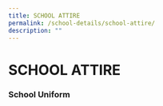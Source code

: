 ```yaml
---
title: SCHOOL ATTIRE
permalink: /school-details/school-attire/
description: ""
---
```

# SCHOOL ATTIRE

### School Uniform